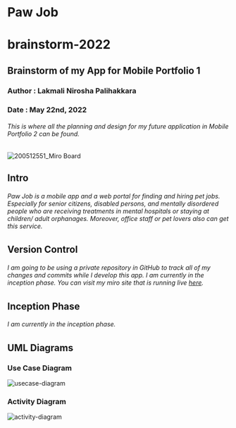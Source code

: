 # Paw Job
# brainstorm-2022
## Brainstorm of my App for Mobile Portfolio 1
### Author : Lakmali Nirosha Palihakkara
### Date : May 22nd, 2022
###### This is where all the planning and design for my future application in Mobile Portfolio 2 can be found.

![200512551_Miro Board](https://user-images.githubusercontent.com/106020901/170974221-a28237a3-8aeb-4fe5-a529-4d557a290464.JPG)

## Intro
###### Paw Job is a mobile app and a web portal for finding and hiring pet jobs. Especially for senior citizens, disabled persons, and mentally disordered people who are receiving treatments in mental hospitals or staying at children/ adult orphanages. Moreover, office staff or pet lovers also can get this service.

## Version Control
###### I am going to be using a private repository in GitHub to track all of my changes and commits while I develop this app. I am currently in the inception phase. You can visit my miro site that is running live [here](https://miro.com/app/board/uXjVO0DTTqc=/?share_link_id=775356287196).

## Inception Phase
###### I am currently in the inception phase.

## UML Diagrams 

### Use Case Diagram
![usecase-diagram](https://user-images.githubusercontent.com/106020901/171057955-77819dbf-58a3-4a84-8885-00ed6666f4b0.jpeg)

### Activity Diagram
![activity-diagram](https://user-images.githubusercontent.com/106020901/169701301-2e210774-a4f8-4798-9fe0-8868f779feab.jpeg)

